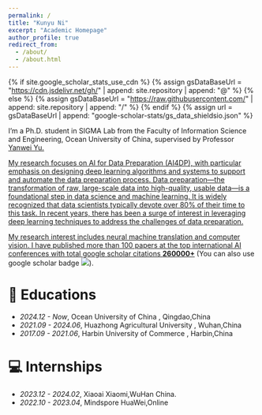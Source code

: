 ```yaml
---
permalink: /
title: "Kunyu Ni"
excerpt: "Academic Homepage"
author_profile: true
redirect_from: 
  - /about/
  - /about.html
---
```


{% if site.google_scholar_stats_use_cdn %}
{% assign gsDataBaseUrl = "https://cdn.jsdelivr.net/gh/" | append: site.repository | append: "@" %}
{% else %}
{% assign gsDataBaseUrl = "https://raw.githubusercontent.com/" | append: site.repository | append: "/" %}
{% endif %}
{% assign url = gsDataBaseUrl | append: "google-scholar-stats/gs_data_shieldsio.json" %}

<span class='anchor' id='about-me'></span>

I’m a Ph.D. student in SIGMA Lab from the Faculty of Information Science and Engineering, Ocean University of China, supervised by Professor <a href='https://yuyanwei.github.io/index.html'>Yanwei Yu.

My research focuses on AI for Data Preparation (AI4DP), with particular emphasis on designing deep learning algorithms and systems to support and automate the data preparation process. Data preparation—the transformation of raw, large-scale data into high-quality, usable data—is a foundational step in data science and machine learning. It is widely recognized that data scientists typically devote over 80% of their time to this task. In recent years, there has been a surge of interest in leveraging deep learning techniques to address the challenges of data preparation.

My research interest includes neural machine translation and computer vision. I have published more than 100 papers at the top international AI conferences with total <a href='https://scholar.google.com/citations?user=wM8rqfwAAAAJ'>google scholar citations <strong><span id='total_cit'>260000+</span></strong></a> (You can also use google scholar badge <a href='https://scholar.google.com/citations?user=wM8rqfwAAAAJ'><img src="https://img.shields.io/endpoint?url={{ url | url_encode }}&logo=Google%20Scholar&labelColor=f6f6f6&color=9cf&style=flat&label=citations"></a>).

# 📖 Educations
- *2024.12 -  Now*, Ocean University of China , Qingdao,China
- *2021.09 - 2024.06*, Huazhong Agricultural University , Wuhan,China
- *2017.09 - 2021.06*, Harbin University of Commerce , Harbin,China


# 💻 Internships
- *2023.12 - 2024.02*, Xiaoai Xiaomi,WuHan China.
- *2022.10 - 2023.04*, Mindspore HuaWei,Online
